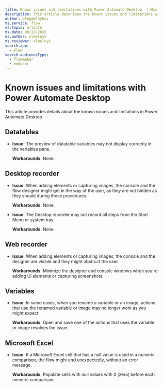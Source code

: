 ```yaml
---
title: Known issues and limitations with Power Automate Desktop  | Microsoft Docs
description: This article describes the known issues and limitations with Power Automate Desktop .
author: olegmelnykov
ms.service: flow
ms.topic: article
ms.date: 09/22/2020
ms.author: olmelnyk
ms.reviewer: olmelnyk
search.app: 
  - Flow
search.audienceType: 
  - flowmaker
  - enduser
---
```


# Known issues and limitations with Power Automate Desktop 



This article provides details about the known issues and limitations in Power Automate Desktop.

## Datatables

- **Issue**: The preview of datatable variables may not display correctly in the variables pane.

    **Workarounds**: None.


## Desktop recorder

- **Issue**: When adding elements or capturing images, the console and the flow designer might get in the way of the user, as they are not hidden as they should during these procedures.

    **Workarounds**: None.

- **Issue**: The Desktop recorder may not record all steps from the Start Menu or system tray. 

    **Workarounds**: None.

## Web recorder

- **Issue**: When adding elements or capturing images, the console and the designer are visible and they might obstruct the user.

    **Workarounds**: Minimize the designer and console windows when you're adding UI elements or capturing screenshots.

## Variables

- **Issue**: In some cases, when you rename a variable or an image, actions that use the renamed variable or image may no longer work as you might expect. 
    
    **Workarounds**: Open and save one of the actions that uses the variable or image resolves the issue.

## Microsoft Excel

- **Issue**: If a Microsoft Excel cell that has a null value is used in a numeric comparison, the flow might end unexpectedly, without an error message.
    
    **Workarounds**: Populate cells with null values with 0 (zero) before each numeric comparison.

